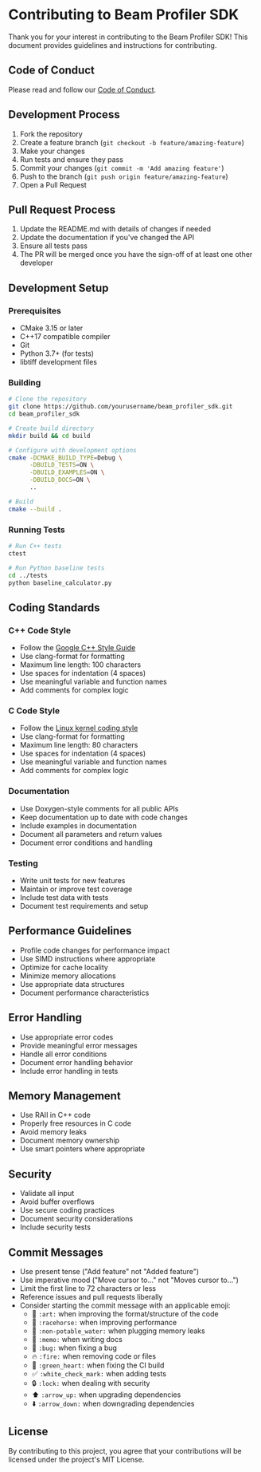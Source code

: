 # Contributing to Beam Profiler SDK

Thank you for your interest in contributing to the Beam Profiler SDK! This document provides guidelines and instructions for contributing.

## Code of Conduct

Please read and follow our [Code of Conduct](CODE_OF_CONDUCT.md).

## Development Process

1. Fork the repository
2. Create a feature branch (`git checkout -b feature/amazing-feature`)
3. Make your changes
4. Run tests and ensure they pass
5. Commit your changes (`git commit -m 'Add amazing feature'`)
6. Push to the branch (`git push origin feature/amazing-feature`)
7. Open a Pull Request

## Pull Request Process

1. Update the README.md with details of changes if needed
2. Update the documentation if you've changed the API
3. Ensure all tests pass
4. The PR will be merged once you have the sign-off of at least one other developer

## Development Setup

### Prerequisites

- CMake 3.15 or later
- C++17 compatible compiler
- Git
- Python 3.7+ (for tests)
- libtiff development files

### Building

```bash
# Clone the repository
git clone https://github.com/yourusername/beam_profiler_sdk.git
cd beam_profiler_sdk

# Create build directory
mkdir build && cd build

# Configure with development options
cmake -DCMAKE_BUILD_TYPE=Debug \
      -DBUILD_TESTS=ON \
      -DBUILD_EXAMPLES=ON \
      -DBUILD_DOCS=ON \
      ..

# Build
cmake --build .
```

### Running Tests

```bash
# Run C++ tests
ctest

# Run Python baseline tests
cd ../tests
python baseline_calculator.py
```

## Coding Standards

### C++ Code Style

- Follow the [Google C++ Style Guide](https://google.github.io/styleguide/cppguide.html)
- Use clang-format for formatting
- Maximum line length: 100 characters
- Use spaces for indentation (4 spaces)
- Use meaningful variable and function names
- Add comments for complex logic

### C Code Style

- Follow the [Linux kernel coding style](https://www.kernel.org/doc/html/latest/process/coding-style.html)
- Use clang-format for formatting
- Maximum line length: 80 characters
- Use spaces for indentation (4 spaces)
- Use meaningful variable and function names
- Add comments for complex logic

### Documentation

- Use Doxygen-style comments for all public APIs
- Keep documentation up to date with code changes
- Include examples in documentation
- Document all parameters and return values
- Document error conditions and handling

### Testing

- Write unit tests for new features
- Maintain or improve test coverage
- Include test data with tests
- Document test requirements and setup

## Performance Guidelines

- Profile code changes for performance impact
- Use SIMD instructions where appropriate
- Optimize for cache locality
- Minimize memory allocations
- Use appropriate data structures
- Document performance characteristics

## Error Handling

- Use appropriate error codes
- Provide meaningful error messages
- Handle all error conditions
- Document error handling behavior
- Include error handling in tests

## Memory Management

- Use RAII in C++ code
- Properly free resources in C code
- Avoid memory leaks
- Document memory ownership
- Use smart pointers where appropriate

## Security

- Validate all input
- Avoid buffer overflows
- Use secure coding practices
- Document security considerations
- Include security tests

## Commit Messages

- Use present tense ("Add feature" not "Added feature")
- Use imperative mood ("Move cursor to..." not "Moves cursor to...")
- Limit the first line to 72 characters or less
- Reference issues and pull requests liberally
- Consider starting the commit message with an applicable emoji:
  - 🎨 `:art:` when improving the format/structure of the code
  - 🐎 `:racehorse:` when improving performance
  - 🚱 `:non-potable_water:` when plugging memory leaks
  - 📝 `:memo:` when writing docs
  - 🐛 `:bug:` when fixing a bug
  - 🔥 `:fire:` when removing code or files
  - 💚 `:green_heart:` when fixing the CI build
  - ✅ `:white_check_mark:` when adding tests
  - 🔒 `:lock:` when dealing with security
  - ⬆️ `:arrow_up:` when upgrading dependencies
  - ⬇️ `:arrow_down:` when downgrading dependencies

## License

By contributing to this project, you agree that your contributions will be licensed under the project's MIT License. 